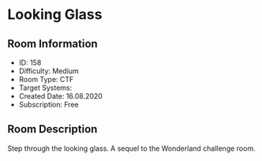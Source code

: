 ﻿# Looking Glass

## Room Information
- ID: 158
- Difficulty: Medium
- Room Type: CTF
- Target Systems: 
- Created Date: 16.08.2020
- Subscription: Free

## Room Description
Step through the looking glass. A sequel to the Wonderland challenge room.
